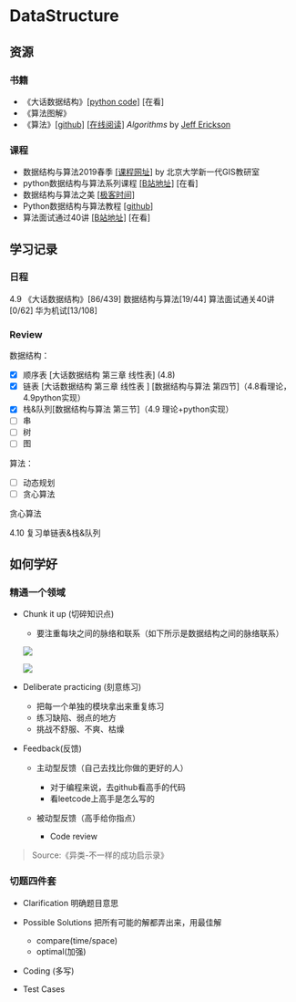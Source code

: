 ### 

# DataStructure

## 资源

### 书籍

* 《大话数据结构》[[python code]](https://github.com/hugooood/DataStruct)  [在看]
* 《算法图解》
* 《算法》[[github]](<https://github.com/jeffgerickson/algorithms>) [[在线阅读]](http://jeffe.cs.illinois.edu/teaching/algorithms/#book)  *Algorithms* by [Jeff Erickson](http://jeffe.cs.illinois.edu/)

### 课程

- 数据结构与算法2019春季  [[课程网址]](http://gis4g.pku.edu.cn/course/pythonds/) by 北京大学新一代GIS教研室
- python数据结构与算法系列课程  [[B站地址]](https://www.bilibili.com/video/av17888581?p=3) [在看]
- 数据结构与算法之美 [[极客时间]](https://time.geekbang.org/column/intro/126)
- Python数据结构与算法教程  [[github]](<https://github.com/PegasusWang/python_data_structures_and_algorithms>)
- 算法面试通过40讲  [[B站地址]](https://www.bilibili.com/medialist/play/ml418565700/av41612881) [在看]
## 学习记录

### 日程

4.9 《大话数据结构》[86/439] 数据结构与算法[19/44]  算法面试通关40讲 [0/62] 华为机试[13/108]

###  Review

数据结构：

- [x] 顺序表 [大话数据结构 第三章 线性表] (4.8)
- [x] 链表 [大话数据结构 第三章 线性表 ] [数据结构与算法 第四节]（4.8看理论，4.9python实现）
- [x] 栈&队列[数据结构与算法 第三节]（4.9 理论+python实现）
- [ ] 串 
- [ ] 树 
- [ ] 图

算法：

- [ ]  动态规划
- [ ]   贪心算法

贪心算法

4.10 复习单链表&栈&队列



## 如何学好

### 精通一个领域

- Chunk it up (切碎知识点)

  - 要注重每块之间的脉络和联系（如下所示是数据结构之间的脉络联系）

  ![](https://ws2.sinaimg.cn/large/006tNc79ly1g1xddwravfj31ng0t6dim.jpg)

  ![](https://ws3.sinaimg.cn/large/006tNc79ly1g1xdgpsnblj31cs0u0tcm.jpg)

  

- Deliberate practicing (刻意练习)

  - 把每一个单独的模块拿出来重复练习
  - 练习缺陷、弱点的地方
  - 挑战不舒服、不爽、枯燥

- Feedback(反馈)

  - 主动型反馈（自己去找比你做的更好的人）

    - 对于编程来说，去github看高手的代码
    - 看leetcode上高手是怎么写的

  - 被动型反馈（高手给你指点）

    - Code review
    
> Source:《异类-不一样的成功启示录》

### 切题四件套

- Clarification 明确题目意思
- Possible Solutions 把所有可能的解都弄出来，用最佳解
  - compare(time/space)
  - optimal(加强)

- Coding (多写)
- Test Cases
  
